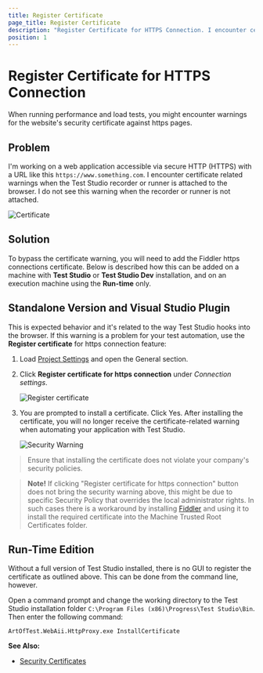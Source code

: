 ```yaml
---
title: Register Certificate
page_title: Register Certificate
description: "Register Certificate for HTTPS Connection. I encounter certificate-related warnings when the Test Studio recorder or runner is attached to the browser. Load Test cannot navigate to the desired page due to security warning certificate error"
position: 1
---
```

# Register Certificate for HTTPS Connection

When running performance and load tests, you might encounter warnings for the website's security certificate against https pages.

## Problem

I'm working on a web application accessible via secure HTTP (HTTPS) with a URL like this `https://www.something.com`. I encounter certificate related warnings when the Test Studio recorder or runner is attached to the browser. I do not see this warning when the recorder or runner is not attached.

![Certificate][1]

## Solution

To bypass the certificate warning, you will need to add the Fiddler https connections certificate. Below is described how this can be added on a machine with __Test Studio__ or __Test Studio Dev__ installation, and on an execution machine using the __Run-time__ only.

[1]: /img/knowledge-base/project-configuration-kb/register-certificate/fig1.png
[2]: /img/knowledge-base/project-configuration-kb/register-certificate/fig2.png
[3]: /img/knowledge-base/project-configuration-kb/register-certificate/fig3.png

## Standalone Version and Visual Studio Plugin

This is expected behavior and it's related to the way Test Studio hooks into the browser. If this warning is a problem for your test automation, use the **Register certificate** for https connection feature:

1. Load <a href="/features/project-settings/overview" target="_blank">Project Settings</a> and open the General section.

2. Click **Register certificate for https connection** under *Connection settings*.

	![Register certificate][2]

3. You are prompted to install a certificate. Click Yes. After installing the certificate, you will no longer receive the certificate-related warning when automating your application with Test Studio.

	![Security Warning][3]

> Ensure that installing the certificate does not violate your company's security policies.</br>

> **Note!**  If clicking "Register certificate for https connection" button does not bring the security warning above, this might be due to specific Security Policy that overrides the local administrator rights. In such cases there is a workaround by installing <a href="http://www.telerik.com/fiddler" target="_blank">Fiddler</a> and using it to install the required certificate into the Machine Trusted Root Certificates folder.

## Run-Time Edition

Without a full version of Test Studio installed, there is no GUI to register the certificate as outlined above. This can be done from the command line, however.

Open a command prompt and change the working directory to the Test Studio installation folder `C:\Program Files (x86)\Progress\Test Studio\Bin`. Then enter the following command:

```
ArtOfTest.WebAii.HttpProxy.exe InstallCertificate
```

 

**See Also:**

* <a href="/knowledge-base/test-automation-kb/security-certificates" target="_blank">Security Certificates</a>